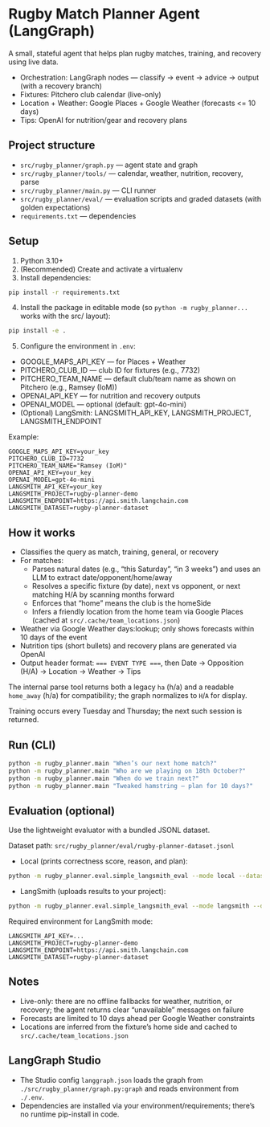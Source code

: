 # Rugby Match Planner Agent (LangGraph)

A small, stateful agent that helps plan rugby matches, training, and recovery using live data.

- Orchestration: LangGraph nodes — classify → event → advice → output (with a recovery branch)
- Fixtures: Pitchero club calendar (live-only)
- Location + Weather: Google Places + Google Weather (forecasts <= 10 days)
- Tips: OpenAI for nutrition/gear and recovery plans

## Project structure

- `src/rugby_planner/graph.py` — agent state and graph
- `src/rugby_planner/tools/` — calendar, weather, nutrition, recovery, parse
- `src/rugby_planner/main.py` — CLI runner
- `src/rugby_planner/eval/` — evaluation scripts and graded datasets (with golden expectations)
- `requirements.txt` — dependencies

## Setup

1) Python 3.10+
2) (Recommended) Create and activate a virtualenv
3) Install dependencies:

```bash
pip install -r requirements.txt
```

4) Install the package in editable mode (so `python -m rugby_planner...` works with the src/ layout):

```bash
pip install -e .
```

5) Configure the environment in `.env`:

- GOOGLE_MAPS_API_KEY — for Places + Weather
- PITCHERO_CLUB_ID — club ID for fixtures (e.g., 7732)
- PITCHERO_TEAM_NAME — default club/team name as shown on Pitchero (e.g., Ramsey (IoM))
- OPENAI_API_KEY — for nutrition and recovery outputs
- OPENAI_MODEL — optional (default: gpt-4o-mini)
- (Optional) LangSmith: LANGSMITH_API_KEY, LANGSMITH_PROJECT, LANGSMITH_ENDPOINT

Example:

```
GOOGLE_MAPS_API_KEY=your_key
PITCHERO_CLUB_ID=7732
PITCHERO_TEAM_NAME="Ramsey (IoM)"
OPENAI_API_KEY=your_key
OPENAI_MODEL=gpt-4o-mini
LANGSMITH_API_KEY=your_key
LANGSMITH_PROJECT=rugby-planner-demo
LANGSMITH_ENDPOINT=https://api.smith.langchain.com
LANGSMITH_DATASET=rugby-planner-dataset
```

## How it works

- Classifies the query as match, training, general, or recovery
- For matches:
  - Parses natural dates (e.g., “this Saturday”, “in 3 weeks”) and uses an LLM to extract date/opponent/home/away
  - Resolves a specific fixture (by date), next vs opponent, or next matching H/A by scanning months forward
  - Enforces that “home” means the club is the homeSide
  - Infers a friendly location from the home team via Google Places (cached at `src/.cache/team_locations.json`)
- Weather via Google Weather days:lookup; only shows forecasts within 10 days of the event
- Nutrition tips (short bullets) and recovery plans are generated via OpenAI
- Output header format: `=== EVENT TYPE ===`, then Date → Opposition (H/A) → Location → Weather → Tips

The internal parse tool returns both a legacy `ha` (h/a) and a readable `home_away` (h/a) for compatibility; the graph normalizes to `H`/`A` for display.

Training occurs every Tuesday and Thursday; the next such session is returned.

## Run (CLI)

```bash
python -m rugby_planner.main "When’s our next home match?"
python -m rugby_planner.main "Who are we playing on 18th October?"
python -m rugby_planner.main "When do we train next?"
python -m rugby_planner.main "Tweaked hamstring — plan for 10 days?"
```

## Evaluation (optional)

Use the lightweight evaluator with a bundled JSONL dataset.

Dataset path: `src/rugby_planner/eval/rugby-planner-dataset.jsonl`

- Local (prints correctness score, reason, and plan):

```bash
python -m rugby_planner.eval.simple_langsmith_eval --mode local --dataset-file src/rugby_planner/eval/rugby-planner-dataset.jsonl
```

- LangSmith (uploads results to your project):

```bash
python -m rugby_planner.eval.simple_langsmith_eval --mode langsmith --dataset-file src/rugby_planner/eval/rugby-planner-dataset.jsonl
```

Required environment for LangSmith mode:

```
LANGSMITH_API_KEY=...
LANGSMITH_PROJECT=rugby-planner-demo
LANGSMITH_ENDPOINT=https://api.smith.langchain.com
LANGSMITH_DATASET=rugby-planner-dataset
```

## Notes

- Live-only: there are no offline fallbacks for weather, nutrition, or recovery; the agent returns clear “unavailable” messages on failure
- Forecasts are limited to 10 days ahead per Google Weather constraints
- Locations are inferred from the fixture’s home side and cached to `src/.cache/team_locations.json`

## LangGraph Studio

- The Studio config `langgraph.json` loads the graph from `./src/rugby_planner/graph.py:graph` and reads environment from `./.env`.
- Dependencies are installed via your environment/requirements; there’s no runtime pip-install in code.